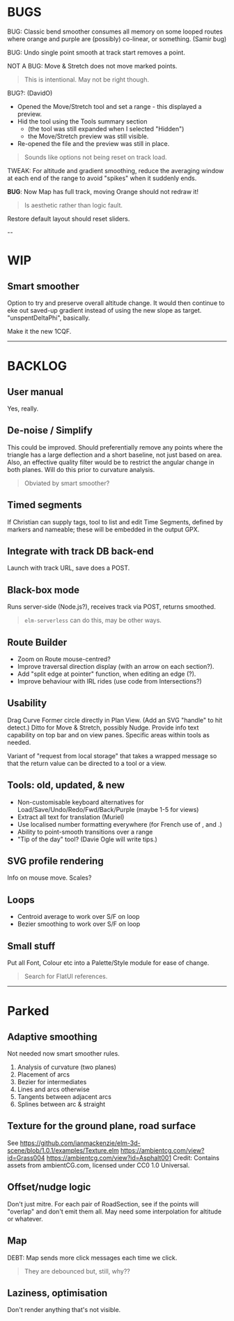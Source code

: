 
# BUGS

BUG: Classic bend smoother consumes all memory on some looped routes where
     orange and purple are (possibly) co-linear, or something. (Samir bug)

BUG: Undo single point smooth at track start removes a point.

NOT A BUG: Move & Stretch does not move marked points. 
> This is intentional. May not be right though.

BUG?: (DavidO)
- Opened the Move/Stretch tool and set a range - this displayed a preview.
- Hid the tool using the Tools summary section 
  - (the tool was still expanded when I selected "Hidden") 
  - the Move/Stretch preview was still visible.
- Re-opened the file and the preview was still in place.
> Sounds like options not being reset on track load.

TWEAK:
For altitude and gradient smoothing, reduce the averaging window at each end of the range
to avoid "spikes" when it suddenly ends.

**BUG**: Now Map has full track, moving Orange should not redraw it!
> Is aesthetic rather than logic fault.

Restore default layout should reset sliders.

--

# WIP

## Smart smoother

Option to try and preserve overall altitude change.
It would then continue to eke out saved-up gradient instead of using the new slope as target.
"unspentDeltaPhi", basically.

Make it the new 1CQF.

---

# BACKLOG

## User manual

Yes, really.

## De-noise / Simplify

This could be improved. Should preferentially remove any points where the triangle has a large
deflection and a short baseline, not just based on area. Also, an effective quality filter 
would be to restrict the angular change in both planes. Will do this prior to curvature analysis.
> Obviated by smart smoother?

## Timed segments

If Christian can supply tags, tool to list and edit Time Segments, defined by markers
and nameable; these will be embedded in the output GPX.

## Integrate with track DB back-end

Launch with track URL, save does a POST.

## Black-box mode

Runs server-side (Node.js?), receives track via POST, returns smoothed.
> `elm-serverless` can do this, may be other ways.

## Route Builder

- Zoom on Route mouse-centred?
- Improve traversal direction display (with an arrow on each section?).
- Add "split edge at pointer" function, when editing an edge (?).
- Improve behaviour with IRL rides (use code from Intersections?)

## Usability

Drag Curve Former circle directly in Plan View. (Add an SVG "handle" to hit detect.)
Ditto for Move & Stretch, possibly Nudge.
Provide info text capability on top bar and on view panes.
Specific areas within tools as needed.

Variant of "request from local storage" that takes a wrapped message so that the return value
can be directed to a tool or a view.

## Tools: old, updated, & new

- Non-customisable keyboard alternatives for Load/Save/Undo/Redo/Fwd/Back/Purple (maybe 1-5 for views)
- Extract all text for translation (Muriel)
- Use localised number formatting everywhere (for French use of , and .)
- Ability to point-smooth transitions over a range
- "Tip of the day" tool? (Davie Ogle will write tips.)

## SVG profile rendering

Info on mouse move.
Scales?

## Loops

- Centroid average to work over S/F on loop
- Bezier smoothing to work over S/F on loop

## Small stuff

Put all Font, Colour etc into a Palette/Style module for ease of change.
> Search for FlatUI references.
 
---

# Parked

## Adaptive smoothing

Not needed now smart smoother rules.
1) Analysis of curvature (two planes)
2) Placement of arcs
3) Bezier for intermediates
4) Lines and arcs otherwise
5) Tangents between adjacent arcs
6) Splines between arc & straight

## Texture for the ground plane, road surface

See https://github.com/ianmackenzie/elm-3d-scene/blob/1.0.1/examples/Texture.elm
https://ambientcg.com/view?id=Grass004
https://ambientcg.com/view?id=Asphalt001
Credit: Contains assets from ambientCG.com, licensed under CC0 1.0 Universal.

## Offset/nudge logic

Don't just mitre. For each pair of RoadSection, see if the points will
"overlap" and don't emit them all. May need some interpolation for altitude or whatever.

## Map

DEBT: Map sends more click messages each time we click.
> They are debounced but, still, why??

## Laziness, optimisation

Don't render anything that's not visible.

